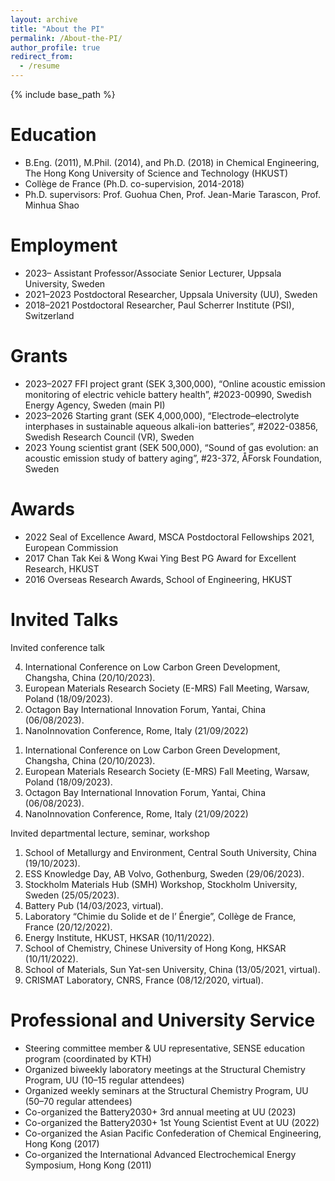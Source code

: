 ```yaml
---
layout: archive
title: "About the PI"
permalink: /About-the-PI/
author_profile: true
redirect_from:
  - /resume
---
```


{% include base_path %}

Education
======
* B.Eng. (2011), M.Phil. (2014), and Ph.D. (2018) in Chemical Engineering, The Hong Kong University of Science and Technology (HKUST)
* Collège de France (Ph.D. co-supervision, 2014-2018)
* Ph.D. supervisors: Prof. Guohua Chen, Prof. Jean-Marie Tarascon, Prof. Minhua Shao

Employment
======
* 2023–		Assistant Professor/Associate Senior Lecturer, Uppsala University, Sweden
* 2021–2023	Postdoctoral Researcher, Uppsala University (UU), Sweden
* 2018–2021	Postdoctoral Researcher, Paul Scherrer Institute (PSI), Switzerland
  
Grants
======
* 2023–2027	FFI project grant (SEK 3,300,000), “Online acoustic emission monitoring of electric vehicle battery health”, #2023-00990, Swedish Energy Agency, Sweden (main PI)
* 2023–2026	Starting grant (SEK 4,000,000), “Electrode–electrolyte interphases in sustainable aqueous alkali-ion batteries”, #2022-03856, Swedish Research Council (VR), Sweden
* 2023	Young scientist grant (SEK 500,000), “Sound of gas evolution: an acoustic emission study of battery aging”, #23-372, ÅForsk Foundation, Sweden

Awards
======
* 2022	Seal of Excellence Award, MSCA Postdoctoral Fellowships 2021, European Commission
* 2017	Chan Tak Kei & Wong Kwai Ying Best PG Award for Excellent Research, HKUST
* 2016	Overseas Research Awards, School of Engineering, HKUST
  
Invited Talks
======
Invited conference talk

<ol reversed>
  <li>International Conference on Low Carbon Green Development, Changsha, China (20/10/2023).</li>
  <li>European Materials Research Society (E-MRS) Fall Meeting, Warsaw, Poland (18/09/2023).</li>
  <li>Octagon Bay International Innovation Forum, Yantai, China (06/08/2023).</li>
  <li>NanoInnovation Conference, Rome, Italy (21/09/2022)</li>
</ol>

1.	International Conference on Low Carbon Green Development, Changsha, China (20/10/2023).
1.	European Materials Research Society (E-MRS) Fall Meeting, Warsaw, Poland (18/09/2023).
1.	Octagon Bay International Innovation Forum, Yantai, China (06/08/2023).
1.	NanoInnovation Conference, Rome, Italy (21/09/2022)

Invited departmental lecture, seminar, workshop
1.	School of Metallurgy and Environment, Central South University, China (19/10/2023).
1.	ESS Knowledge Day, AB Volvo, Gothenburg, Sweden (29/06/2023).
1.	Stockholm Materials Hub (SMH) Workshop, Stockholm University, Sweden (25/05/2023).
1.	Battery Pub (14/03/2023, virtual).
1.	Laboratory “Chimie du Solide et de l’ Énergie”, Collège de France, France (20/12/2022).
1.	Energy Institute, HKUST, HKSAR (10/11/2022).
1.	School of Chemistry, Chinese University of Hong Kong, HKSAR (10/11/2022).
1.	School of Materials, Sun Yat-sen University, China (13/05/2021, virtual).
1.	CRISMAT Laboratory, CNRS, France (08/12/2020, virtual).
  
Professional and University Service
======
* Steering committee member & UU representative, SENSE education program (coordinated by KTH)
* Organized biweekly laboratory meetings at the Structural Chemistry Program, UU (10–15 regular attendees)
* Organized weekly seminars at the Structural Chemistry Program, UU (50–70 regular attendees)
* Co-organized the Battery2030+ 3rd annual meeting at UU (2023)
* Co-organized the Battery2030+ 1st Young Scientist Event at UU (2022)
* Co-organized the Asian Pacific Confederation of Chemical Engineering, Hong Kong (2017)
* Co-organized the International Advanced Electrochemical Energy Symposium, Hong Kong (2011)

